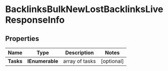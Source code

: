 # BacklinksBulkNewLostBacklinksLiveResponseInfo


## Properties

| Name | Type | Description | Notes |
|------------ | ------------- | ------------- | -------------|
**Tasks** | **IEnumerable<BacklinksBulkNewLostBacklinksLiveTaskInfo>** | array of tasks |[optional]|